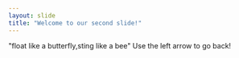 ```yaml
---
layout: slide
title: "Welcome to our second slide!"
---
```

"float like a butterfly,sting like a bee" 
Use the left arrow to go back!
